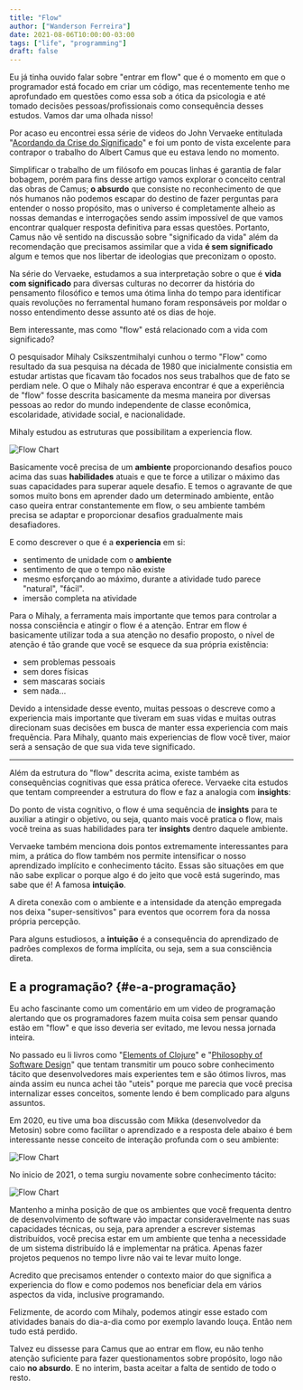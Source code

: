 ```yaml
---
title: "Flow"
author: ["Wanderson Ferreira"]
date: 2021-08-06T10:00:00-03:00
tags: ["life", "programming"]
draft: false
---
```


Eu já tinha ouvido falar sobre "entrar em flow" que é o momento em que o
programador está focado em criar um código, mas recentemente tenho me
aprofundado em questões como essa sob a ótica da <span class="underline">psicologia</span> e até tomado
decisões pessoas/profissionais como consequência desses estudos. Vamos dar uma
olhada nisso!

<!--more-->

Por acaso eu encontrei essa série de videos do John Vervaeke entitulada
"[Acordando da Crise do Significado](https://www.youtube.com/playlist?list=PLND1JCRq8Vuh3f0P5qjrSdb5eC1ZfZwWJ)" e foi um ponto de vista excelente para
contrapor o trabalho do Albert Camus que eu estava lendo no momento.

Simplificar o trabalho de um filósofo em poucas linhas é garantia de falar
bobagem, porém para fins desse artigo vamos explorar o conceito central das
obras de Camus; **o absurdo** que consiste no reconhecimento de que nós humanos
não podemos escapar do destino de fazer perguntas para entender o nosso
propósito, mas o universo é completamente alheio as nossas demandas e
interrogações sendo assim impossível de que vamos encontrar qualquer resposta
definitiva para essas questões. Portanto, Camus não vê sentido na discussão
sobre "significado da vida" além da recomendação que precisamos assimilar que a
vida **é sem significado** algum e temos que nos libertar de ideologias que
preconizam o oposto.

Na série do Vervaeke, estudamos a sua interpretação sobre o que é **vida com
significado** para diversas culturas no decorrer da história do pensamento
filosófico e temos uma ótima linha do tempo para identificar quais revoluções no
ferramental humano foram responsáveis por moldar o nosso entendimento desse
assunto até os dias de hoje.

Bem interessante, mas como "flow" está relacionado com a vida com significado?

O pesquisador Mihaly Csikszentmihalyi cunhou o termo "Flow" como resultado da
sua pesquisa na década de 1980 que inicialmente consistia em estudar artistas
que ficavam tão focados nos seus trabalhos que de fato se perdiam nele. O que o
Mihaly não esperava encontrar é que a experiência de "flow" fosse descrita
basicamente da mesma maneira por diversas pessoas ao redor do mundo independente
de classe econômica, escolaridade, atividade social, e nacionalidade.

Mihaly estudou as estruturas que possibilitam a experiencia flow.

![Flow Chart](https://github.com/wandersoncferreira/wandersoncferreira.github.io/blob/main/static/images/flow_chart.png?raw=true)

Basicamente você precisa de um **ambiente** proporcionando desafios pouco acima
das suas **habilidades** atuais e que te force a utilizar o máximo das suas
capacidades para superar aquele desafio. E temos o agravante de que somos muito
bons em aprender dado um determinado ambiente, então caso queira entrar
constantemente em flow, o seu ambiente também precisa se adaptar e proporcionar
desafios gradualmente mais desafiadores.

E como descrever o que é a **experiencia** em si:

-   sentimento de unidade com o **ambiente**
-   sentimento de que o tempo não existe
-   mesmo esforçando ao máximo, durante a atividade tudo parece "natural", "fácil".
-   imersão completa na atividade

Para o Mihaly, a ferramenta mais importante que temos para controlar a nossa
consciência e atingir o flow é a atenção. Entrar em flow é basicamente utilizar
toda a sua atenção no desafio proposto, o nível de atenção é tão grande que você
se esquece da sua própria existência:

-   sem problemas pessoais
-   sem dores físicas
-   sem mascaras sociais
-   sem nada...

Devido a intensidade desse evento, muitas pessoas o descreve como a experiencia
mais importante que tiveram em suas vidas e muitas outras direcionam suas
decisões em busca de manter essa experiencia com mais frequência. Para Mihaly,
quanto mais experiencias de flow você tiver, maior será a sensação de que sua
vida teve significado.

---

Além da estrutura do "flow" descrita acima, existe também as consequências
cognitivas que essa prática oferece. Vervaeke cita estudos que tentam
compreender a estrutura do flow e faz a analogia com **insights**:

Do ponto de vista cognitivo, o flow é uma sequência de **insights** para te
auxiliar a atingir o objetivo, ou seja, quanto mais você pratica o flow, mais
você treina as suas habilidades para ter **insights** dentro daquele ambiente.

Vervaeke também menciona dois pontos extremamente interessantes para mim, a
prática do flow também nos permite intensificar o nosso aprendizado implícito e
conhecimento tácito. Essas são situações em que não sabe explicar o porque algo
é do jeito que você está sugerindo, mas sabe que é! A famosa **intuição**.

A direta conexão com o ambiente e a intensidade da atenção empregada nos deixa
"super-sensitivos" para eventos que ocorrem fora da nossa própria percepção.

Para alguns estudiosos, a **intuição** é a consequência do aprendizado de padrões
complexos de forma implícita, ou seja, sem a sua consciência direta.


## E a programação? {#e-a-programação}

Eu acho fascinante como um comentário em um video de programação alertando que
os programadores fazem muita coisa sem pensar quando estão em "flow" e que isso
deveria ser evitado, me levou nessa jornada inteira.

No passado eu li livros como "[Elements of Clojure](https://leanpub.com/elementsofclojure)" e "[Philosophy of Software
Design](https://www.amazon.com.br/Philosophy-Software-Design-John-Ousterhout/dp/1732102201)" que tentam transmitir um pouco sobre conhecimento tácito que
desenvolvedores mais experientes tem e são ótimos livros, mas ainda assim eu
nunca achei tão "uteis" porque me parecia que você precisa internalizar esses
conceitos, somente lendo é bem complicado para alguns assuntos.

Em 2020, eu tive uma boa discussão com Mikka (desenvolvedor da Metosin) sobre
como facilitar o aprendizado e a resposta dele abaixo é bem interessante nesse
conceito de interação profunda com o seu ambiente:

![Flow Chart](https://github.com/wandersoncferreira/wandersoncferreira.github.io/blob/main/static/images/miikka_2.png?raw=true)


No inicio de 2021, o tema surgiu novamente sobre conhecimento tácito:

![Flow Chart](https://github.com/wandersoncferreira/wandersoncferreira.github.io/blob/main/static/images/miikka_1.png?raw=true)

Mantenho a minha posição de que os ambientes que você frequenta dentro de
desenvolvimento de software vão impactar consideravelmente nas suas capacidades
técnicas, ou seja, para aprender a escrever sistemas distribuídos, você precisa
estar em um ambiente que tenha a necessidade de um sistema distribuído lá e
implementar na prática. Apenas fazer projetos pequenos no tempo livre não vai te
levar muito longe.

Acredito que precisamos entender o contexto maior do que significa a experiencia
do flow e como podemos nos beneficiar dela em vários aspectos da vida, inclusive
programando.

Felizmente, de acordo com Mihaly, podemos atingir esse estado com atividades
banais do dia-a-dia como por exemplo lavando louça. Então nem tudo está perdido.

Talvez eu dissesse para Camus que ao entrar em flow, eu não tenho atenção
suficiente para fazer questionamentos sobre propósito, logo não caio **no
absurdo**. E no interim, basta aceitar a falta de sentido de todo o resto.
